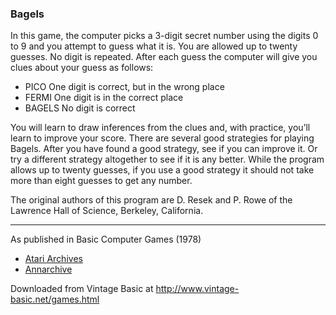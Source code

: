 ### Bagels

In this game, the computer picks a 3-digit secret number using the digits 0 to 9 and you attempt to guess what it is. You are allowed up to twenty guesses. No digit is repeated. After each guess the computer will give you clues about your guess as follows:

- PICO    One digit is correct, but in the wrong place
- FERMI    One digit is in the correct place
- BAGELS   No digit is correct

You will learn to draw inferences from the clues and, with practice, you’ll learn to improve your score. There are several good strategies for playing Bagels. After you have found a good strategy, see if you can improve it. Or try a different strategy altogether to see if it is any better. While the program allows up to twenty guesses, if you use a good strategy it should not take more than eight guesses to get any number.

The original authors of this program are D. Resek and P. Rowe of the Lawrence Hall of Science, Berkeley, California.

---

As published in Basic Computer Games (1978)
- [Atari Archives](https://www.atariarchives.org/basicgames/showpage.php?page=9)
- [Annarchive](https://annarchive.com/files/Basic_Computer_Games_Microcomputer_Edition.pdf#page=21)

Downloaded from Vintage Basic at
http://www.vintage-basic.net/games.html
